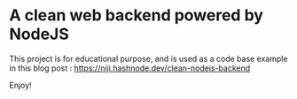 # A clean web backend powered by NodeJS

This project is for educational purpose, and is used as a code base example in this blog post : https://niji.hashnode.dev/clean-nodejs-backend

Enjoy!
